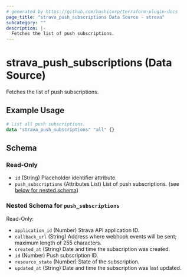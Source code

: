 ```yaml
---
# generated by https://github.com/hashicorp/terraform-plugin-docs
page_title: "strava_push_subscriptions Data Source - strava"
subcategory: ""
description: |-
  Fetches the list of push subscriptions.
---
```


# strava_push_subscriptions (Data Source)

Fetches the list of push subscriptions.

## Example Usage

```terraform
# List all push subscriptions.
data "strava_push_subscriptions" "all" {}
```

<!-- schema generated by tfplugindocs -->
## Schema

### Read-Only

- `id` (String) Placeholder identifier attribute.
- `push_subscriptions` (Attributes List) List of push subscriptions. (see [below for nested schema](#nestedatt--push_subscriptions))

<a id="nestedatt--push_subscriptions"></a>
### Nested Schema for `push_subscriptions`

Read-Only:

- `application_id` (Number) Strava API application ID.
- `callback_url` (String) Address where webhook events will be sent; maximum length of 255 characters.
- `created_at` (String) Date and time the subscription was created.
- `id` (Number) Push subscription ID.
- `resource_state` (Number) State of the subscription.
- `updated_at` (String) Date and time the subscription was last updated.


